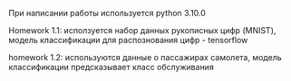 При написании работы используется python 3.10.0

Homework 1.1: исползуется набор данных рукописных цифр (MNIST), модель классификации для распознования цифр - tensorflow

homework 1.2: используются данные о пассажирах самолета, модель классификации предсказывает класс обслуживания